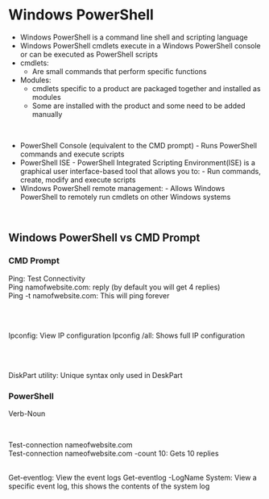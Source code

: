 # Windows PowerShell

- Windows PowerShell is a command line shell and scripting language
- Windows PowerShell cmdlets execute in a Windows PowerShell console or can be executed as PowerShell scripts
- cmdlets:
    - Are small commands that perform specific functions
- Modules:
    - cmdlets specific to a product are packaged together and installed as modules
    - Some are installed with the product and some need to be added manually

<br>

- PowerShell Console (equivalent to the CMD prompt)
      - Runs PowerShell commands and execute scripts
- PowerShell ISE
      - PowerShell Integrated Scripting Environment(ISE) is a graphical user interface-based tool that allows you to:
          - Run commands, create, modify and execute scripts
- Windows PowerShell remote management:
      - Allows Windows PowerShell to remotely run cmdlets on other Windows systems

<br>

## Windows PowerShell vs CMD Prompt

### CMD Prompt

Ping: Test Connectivity <br>
Ping namofwebsite.com: reply (by default you will get 4 replies) <br>
Ping -t namofwebsite.com: This will ping forever

<br>
<br>

Ipconfig: View IP configuration
Ipconfig /all: Shows full IP configuration

<br>
<br>

DiskPart utility: Unique syntax only used in DeskPart

### PowerShell
Verb-Noun

<br>

Test-connection nameofwebsite.com <br>
Test-connection nameofwebsite.com -count 10: Gets 10 replies <br><br>

Get-eventlog: View the event logs
Get-eventlog -LogName System: View a specific event log, this shows the contents of the system log
